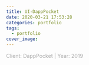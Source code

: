 ```yaml
---
title: UI-DappPocket
date: 2020-03-21 17:53:28
categories: portfolio
tags:
  - portfolio
cover_image:
---
```


<p style="color:#aaa;">Client: DappPocket | Year: 2019</p>

